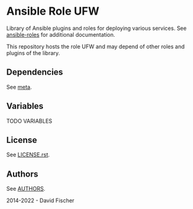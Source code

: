# Ansible Role UFW

Library of Ansible plugins and roles for deploying various services.
See [ansible-roles](https://github.com/davidfischer-ch/ansible-roles) for additional documentation.

This repository hosts the role UFW and may depend of other roles and plugins of the library.

## Dependencies

See [meta](meta/main.yml).

## Variables

TODO VARIABLES

## License

See [LICENSE.rst](LICENSE.rst).

## Authors

See [AUTHORS](AUTHORS).

2014-2022 - David Fischer
